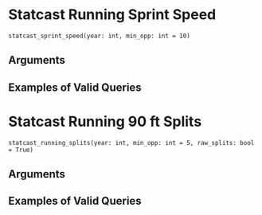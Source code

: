 # Statcast Running Sprint Speed
`statcast_sprint_speed(year: int, min_opp: int = 10)`

## Arguments

## Examples of Valid Queries


# Statcast Running 90 ft Splits
`statcast_running_splits(year: int, min_opp: int = 5, raw_splits: bool = True)`

## Arguments

## Examples of Valid Queries
